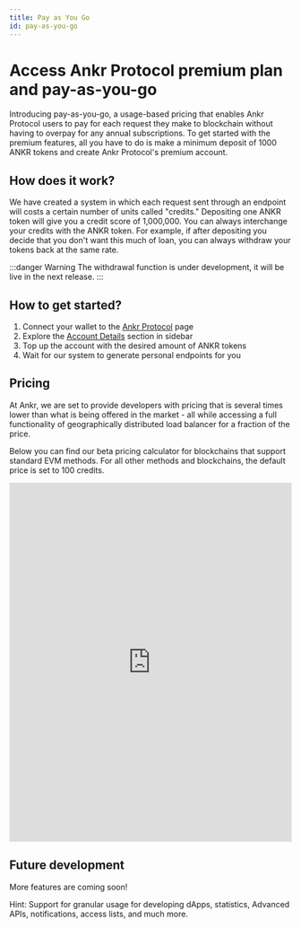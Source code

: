 ```yaml
---
title: Pay as You Go
id: pay-as-you-go
---
```


# Access Ankr Protocol premium plan and pay-as-you-go

Introducing pay-as-you-go, a usage-based pricing that enables Ankr Protocol users to pay for each request they make to blockchain without having to overpay for any annual subscriptions. To get started with the premium features, all you have to do is make a minimum deposit of 1000 ANKR tokens and create Ankr Protocol's premium account.

## How does it work?

We have created a system in which each request sent through an endpoint will costs a certain number of units called "credits." Depositing one ANKR token will give you a credit score of 1,000,000. You can always interchange your credits with the ANKR token. For example, if after depositing you decide that you don't want this much of loan, you can always withdraw your tokens back at the same rate.

:::danger Warning
The withdrawal function is under development, it will be live in the next release.
:::

## How to get started?

1. Connect your wallet to the [Ankr Protocol](https://www.ankr.com/protocol/) page
2. Explore the [Account Details](https://www.ankr.com/protocol/account/) section in sidebar
3. Top up the account with the desired amount of ANKR tokens
4. Wait for our system to generate personal endpoints for you

## Pricing

At Ankr, we are set to provide developers with pricing that is several times lower than what is being offered in the market - all while accessing a full functionality of geographically distributed load balancer for a fraction of the price.

Below you can find our beta pricing calculator for blockchains that support standard EVM methods. For all other methods and blockchains, the default price is set to 100 credits.
<br/>

<iframe 
  width="100%"
  height="640px"
  src="https://www-stage.ankr.com/tools/calculator/"
  frameborder="0"
  allowfullscreen>
</iframe>

## Future development

More features are coming soon!

Hint: Support for granular usage for developing dApps, statistics, Advanced APIs, notifications, access lists, and much more.
